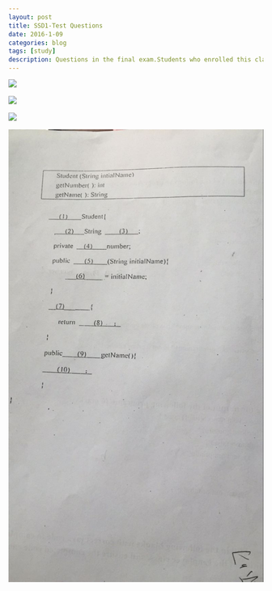 ```yaml
---
layout: post
title: SSD1-Test Questions
date: 2016-1-09
categories: blog
tags: [study]
description: Questions in the final exam.Students who enrolled this class can look my blog as a reference.
---
```


![](https://raw.githubusercontent.com/SophieCXT/blog.io/master/img/WHU/2016-1-09-1.jpg)


![](https://raw.githubusercontent.com/SophieCXT/blog.io/master/img/WHU/2016-1-09-2.jpg)


![](https://raw.githubusercontent.com/SophieCXT/blog.io/master/img/WHU/2016-1-09-3.jpg)


![](https://raw.githubusercontent.com/SophieCXT/blog.io/master/img/WHU/2016-1-09-4.jpg)


